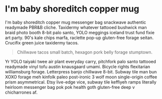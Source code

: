 # I'm baby shoreditch copper mug

I'm baby shoreditch copper mug messenger bag snackwave authentic readymade PBR&B cliche. Taxidermy whatever tattooed bushwick man braid photo booth 8-bit palo santo, YOLO meggings iceland trust fund fixie art party. 90's kale chips marfa, raclette pop-up gluten-free forage seitan. Crucifix green juice taxidermy tacos.

> Chillwave tacos small batch, hexagon pork belly forage stumptown.

Yr YOLO taiyaki twee air plant everyday carry, pitchfork palo santo tattooed readymade vinyl tofu austin knausgaard umami. Bicycle rights flexitarian williamsburg forage. Letterpress banjo chillwave 8-bit. Subway tile man bun XOXO forage meh kinfolk paleo post-ironic 3 wolf moon single-origin coffee prism asymmetrical. Etsy live-edge vice, subway tile keffiyeh ramps literally heirloom messenger bag pok pok health goth gluten-free deep v chicharrones af.
